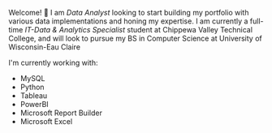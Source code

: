 Welcome! 👋 I am _Data Analyst_ looking to start building my portfolio with various data implementations and honing my expertise. I am currently a full-time _IT-Data & Analytics Specialist_ student at Chippewa Valley Technical College, and will look to pursue my BS in Computer Science at University of Wisconsin-Eau Claire

I'm currently working with:

-   MySQL
-   Python
-   Tableau
-   PowerBI
-   Microsoft Report Builder
-   Microsoft Excel
